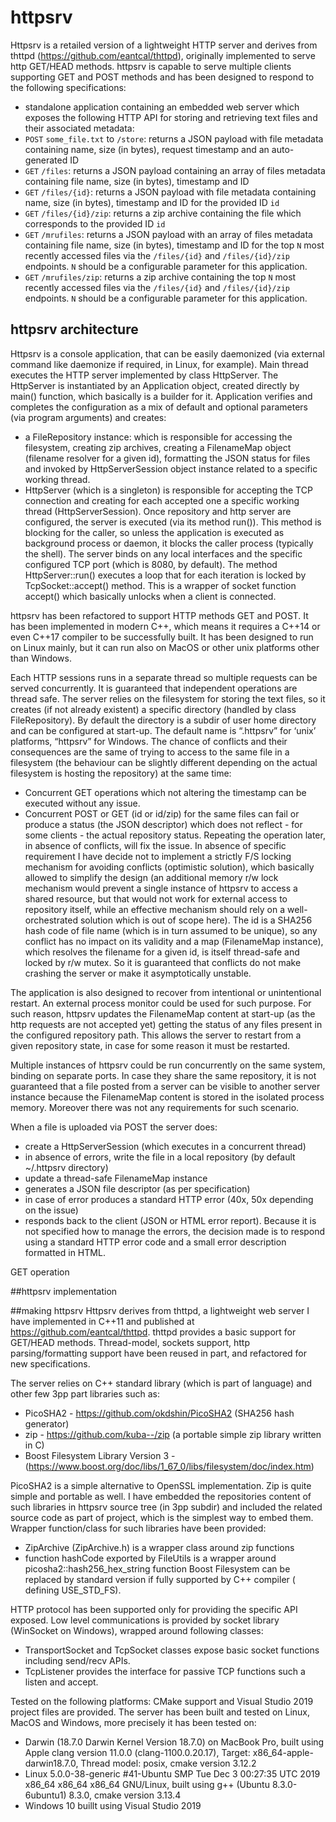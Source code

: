 # httpsrv
Httpsrv is a retailed version of a lightweight HTTP server and derives from thttpd (https://github.com/eantcal/thttpd), originally implemented to serve http GET/HEAD methods. 
httpsrv is capable to serve multiple clients supporting GET and POST methods and has been designed to respond to the following specifications:
- standalone application containing an embedded web server which exposes the following HTTP API for storing and retrieving text files and their associated metadata:
- `POST` `some_file.txt` to `/store`: returns a JSON payload with file metadata containing name, size (in bytes), request timestamp and an auto-generated ID
- `GET` `/files`: returns a JSON payload containing an array of files metadata containing file name, size (in bytes), timestamp and ID
- `GET` `/files/{id}`: returns a JSON payload with file metadata containing name, size (in bytes), timestamp and ID for the provided ID `id`
- `GET` `/files/{id}/zip`: returns a zip archive containing the file which corresponds to the provided ID `id`
- `GET` `/mrufiles`: returns a JSON payload with an array of files metadata containing file name, size (in bytes), timestamp and ID for the top `N` most recently accessed files via the `/files/{id}` and `/files/{id}/zip` endpoints. `N` should be a configurable parameter for this application.
- `GET` `/mrufiles/zip`: returns a zip archive containing the top `N` most recently accessed files via the `/files/{id}` and `/files/{id}/zip` endpoints. `N` should be a configurable parameter for this application.

## httpsrv architecture
Httpsrv is a console application, that can be easily daemonized (via external command like daemonize if required, in Linux, for example). 
Main thread executes the HTTP server implemented by class HttpServer.
The HttpServer is instantiated by an Application object, created directly by main() function, which basically is a builder for it. Application verifies and completes the configuration as a mix of default and optional parameters (via program arguments) and creates:
- a FileRepository instance: which is responsible for accessing the filesystem, creating zip archives, creating a FilenameMap object (filename resolver for a given id), formatting the JSON status for files and invoked by HttpServerSession object instance related to a specific working thread.
- HttpServer (which is a singleton) is responsible for accepting the TCP connection and creating for each accepted one a specific working thread (HttpServerSession).
Once repository and http server are configured, the server is executed (via its method run()). This method is blocking for the caller, so unless the application is executed as background process or daemon, it blocks the caller process (typically the shell).
The server binds on any local interfaces and the specific configured TCP port (which is 8080, by default).
The method HttpServer::run() executes a loop that for each iteration is locked by TcpSocket::accept() method. This is a wrapper of socket function accept() which basically unlocks when a client is connected. 

httpsrv has been refactored to support HTTP methods GET and POST.
It has been implemented in modern C++, which means it requires a C++14 or even C++17 compiler to be successfully built.
It has been designed to run on Linux mainly, but it can run also on MacOS or other unix platforms other than Windows. 

Each HTTP sessions runs in a separate thread so multiple requests can be served concurrently. It is guaranteed that independent operations are thread safe. 
The server relies on the filesystem for storing the text files, so it creates (if not already existent) a specific directory (handled by class FileRepository). By default the directory is a subdir of user home directory and can be configured at start-up. The default name is “.httpsrv” for ‘unix’ platforms, “httpsrv” for Windows. 
The chance of conflicts and their consequences are the same of trying to access to the same file in a filesystem (the behaviour can be slightly different depending on the actual filesystem is hosting the repository) at the same time:
- Concurrent GET operations which not altering the timestamp can be executed without any issue.
- Concurrent POST or GET (id or id/zip) for the same files can fail or produce a status (the JSON descriptor) which does not reflect - for some clients - the actual repository status. Repeating the operation later, in absence of conflicts, will fix the issue.
In absence of specific requirement I have decide not to implement a strictly F/S locking mechanism for avoiding conflicts (optimistic solution), which basically allowed to simplify the design (an additional memory r/w lock mechanism would prevent a single instance of httpsrv to access a shared resource, but that would not work for external access to repository itself, while an effective mechanism should rely on a well-orchestrated solution which is out of scope here).
The id is a SHA256 hash code of file name (which is in turn assumed to be unique), so any conflict has no impact on its validity and a map (FilenameMap instance), which resolves the filename for a given id, is itself thread-safe and locked by r/w mutex. So it is guaranteed that conflicts do not make crashing the server or make it asymptotically unstable.

The application is also designed to recover from intentional or unintentional restart. An external process monitor could be used for such purpose.
For such reason, httpsrv updates the FilenameMap content at start-up (as the http requests are not accepted yet) getting the status of any files present in the configured repository path. This allows the server to restart from a given repository state, in case for some reason it must be restarted. 

Multiple instances of httpsrv could be run concurrently on the same system, binding on separate ports. In case they share the same repository, it is not guaranteed that a file posted from a server can be visible to another server instance because the FilenameMap content is stored in the isolated process memory. Moreover there was not any requirements for such scenario.

When a file is uploaded via POST the server does:
- create a HttpServerSession (which executes in a concurrent thread)
- in absence of errors, write the file in a local repository (by default ~/.httpsrv directory)
- update a thread-safe FilenameMap instance
- generates a JSON file descriptor (as per specification)
- in case of error produces a standard HTTP error (40x, 50x depending on the issue)
- responds back to the client (JSON or HTML error report). Because it is not specified how to manage the errors, the decision made is to respond using a standard HTTP error code and a small error description formatted in HTML.

GET operation 


##httpsrv implementation


##making httpsrv
Httpsrv derives from thttpd, a lightweight web server I have implemented in C++11 and published at https://github.com/eantcal/thttpd. thttpd provides a basic support for GET/HEAD methods. Thread-model, sockets support, http parsing/formatting support have been reused in part, and refactored for new specifications.

The server relies on C++ standard library (which is part of language) and other few 3pp part libraries such as:
- PicoSHA2 - https://github.com/okdshin/PicoSHA2 (SHA256 hash generator)
- zip - https://github.com/kuba--/zip (a portable simple zip library written in C)
- Boost Filesystem Library Version 3 - (https://www.boost.org/doc/libs/1_67_0/libs/filesystem/doc/index.htm)

PicoSHA2 is a simple alternative to OpenSSL implementation.
Zip is quite simple and portable as well. 
I have embedded the repositories content of such libraries in httpsrv source tree (in 3pp subdir) and included the related source code as part of project, which is the simplest  way to embed them.
Wrapper function/class for such libraries have been provided:
- ZipArchive (ZipArchive.h) is a wrapper class around zip functions
- function hashCode exported by FileUtils is a wrapper around picosha2::hash256_hex_string function
Boost Filesystem can be replaced by standard version if fully supported by C++ compiler ( defining USE_STD_FS).

HTTP protocol has been supported only for providing the specific API exposed.
Low level communications is provided by socket library (WinSocket on Windows), wrapped around following classes:
- TransportSocket and TcpSocket classes expose basic socket functions including send/recv APIs.
- TcpListener provides the interface for passive TCP functions such a listen and accept.
 

Tested on the following platforms:
CMake support and Visual Studio 2019 project files are provided.
The server has been built and tested on Linux, MacOS and Windows, more precisely it has been tested on:
- Darwin (18.7.0 Darwin Kernel Version 18.7.0) on MacBook Pro, built using Apple clang version 11.0.0 (clang-1100.0.20.17), Target: x86_64-apple-darwin18.7.0, Thread model: posix, cmake version 3.12.2
- Linux 5.0.0-38-generic #41-Ubuntu SMP Tue Dec 3 00:27:35 UTC 2019 x86_64 x86_64 x86_64 GNU/Linux, built using g++ (Ubuntu 8.3.0-6ubuntu1) 8.3.0, cmake version 3.13.4
- Windows 10 buillt using Visual Studio 2019

